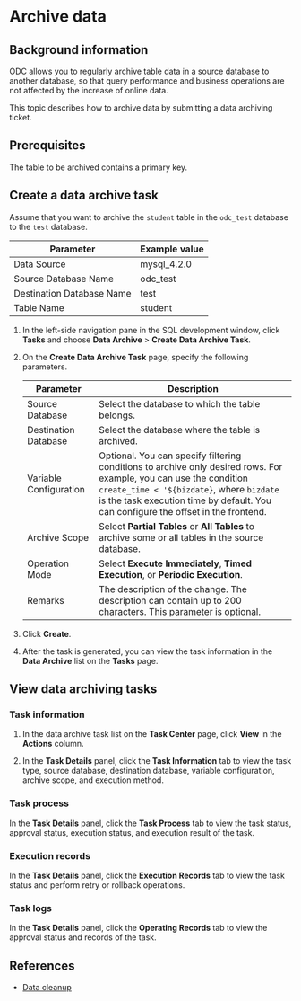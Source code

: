 # Archive data

## Background information

ODC allows you to regularly archive table data in a source database to another database, so that query performance and business operations are not affected by the increase of online data.

This topic describes how to archive data by submitting a data archiving ticket.


## Prerequisites

The table to be archived contains a primary key.

## Create a data archive task

Assume that you want to archive the `student` table in the `odc_test` database to the `test` database.

| Parameter | Example value |
| ------ | ------ |
| Data Source | mysql_4.2.0 |
| Source Database Name | odc_test |
| Destination Database Name | test |
| Table Name | student |

1. In the left-side navigation pane in the SQL development window, click **Tasks** and choose **Data Archive** > **Create Data Archive Task**.


2. On the **Create Data Archive Task** page, specify the following parameters.


   | Parameter | Description                                                                                                                                                                                                                 |
   |-----------------------------------------------------------------------------------------------------------------------------------------------------------------------------------------------------------------------------|-------|
   | Source Database | Select the database to which the table belongs.                                                                                                                                                                             |
   | Destination Database | Select the database where the table is archived.                                                                                                                                                                            |
   | Variable Configuration | Optional. You can specify filtering conditions to archive only desired rows. For example, you can use the condition `create_time < '${bizdate}`, where `bizdate` is the task execution time by default. You can configure the offset in the frontend. |
   | Archive Scope | Select **Partial Tables** or **All Tables** to archive some or all tables in the source database.                                                                                                                           |
   | Operation Mode | Select **Execute Immediately**, **Timed Execution**, or **Periodic Execution**.                                                                                                                                             |
   | Remarks | The description of the change. The description can contain up to 200 characters. This parameter is optional.                                                                                                                |
3. Click **Create**.

4. After the task is generated, you can view the task information in the **Data Archive** list on the **Tasks** page.


## View data archiving tasks

### Task information

1. In the data archive task list on the **Task Center** page, click **View** in the **Actions** column.

2. In the **Task Details** panel, click the **Task Information** tab to view the task type, source database, destination database, variable configuration, archive scope, and execution method.

### Task process


In the **Task Details** panel, click the **Task Process** tab to view the task status, approval status, execution status, and execution result of the task.


### Execution records

In the **Task Details** panel, click the **Execution Records** tab to view the task status and perform retry or rollback operations.

### Task logs


In the **Task Details** panel, click the **Operating Records** tab to view the approval status and records of the task.


## References

- [Data cleanup](2.data-cleaning.md)